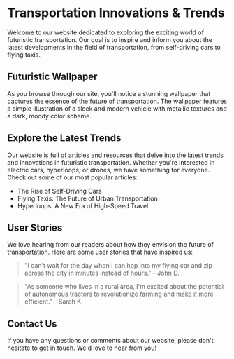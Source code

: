 <!--font:Poppins-->

# Transportation Innovations & Trends

Welcome to our website dedicated to exploring the exciting world of futuristic transportation. Our goal is to inspire and inform you about the latest developments in the field of transportation, from self-driving cars to flying taxis.

## Futuristic Wallpaper

As you browse through our site, you'll notice a stunning wallpaper that captures the essence of the future of transportation. The wallpaper features a simple illustration of a sleek and modern vehicle with metallic textures and a dark, moody color scheme.

## Explore the Latest Trends

Our website is full of articles and resources that delve into the latest trends and innovations in futuristic transportation. Whether you're interested in electric cars, hyperloops, or drones, we have something for everyone. Check out some of our most popular articles:

- The Rise of Self-Driving Cars
- Flying Taxis: The Future of Urban Transportation
- Hyperloops: A New Era of High-Speed Travel

## User Stories

We love hearing from our readers about how they envision the future of transportation. Here are some user stories that have inspired us:

> "I can't wait for the day when I can hop into my flying car and zip across the city in minutes instead of hours." - John D.

> "As someone who lives in a rural area, I'm excited about the potential of autonomous tractors to revolutionize farming and make it more efficient." - Sarah K.

## Contact Us

If you have any questions or comments about our website, please don't hesitate to get in touch. We'd love to hear from you!

<!--

Write me content for website with wallpaper which alt text is:

"A wallpaper with a simple illustration of a futuristic vehicle, with metallic textures and a dark and moody color scheme."

The name/title of the page should not be 1:1 copy of the alt text but rather a real content of the website which is using this wallpaper.

- Use markdown format 
- Start with heading
- Heading should be short and concise
- The content should look like a real website 
- The website should not be about the wallpaper, wallpaper is just a related background
- Heading should be contain work "wallpaper" or "background"
- Include real sections like references, contact, user stories, etc. use things relevant to the page purpose.
- Feel free to use structure like headings, bullets, numbering, blockquotes, paragraphs, horizontal lines, etc.
- You can use formatting like bold or _italic_
- You can include UTF-8 emojis
- Links should be only #hash anchors (and you can refer to the document itself)
- Do not include images


---


# Futuristic Transportation: Exploring the Future of Travel

Welcome to our website dedicated to exploring the exciting world of futuristic transportation. Our goal is to inspire and inform you about the latest developments in the field of transportation, from self-driving cars to flying taxis.

## Our Wallpaper

As you browse our site, you'll notice a stunning wallpaper with a simple illustration of a futuristic vehicle. This wallpaper features metallic textures and a dark and moody color scheme, perfectly capturing the essence of the future of transportation.

## Articles and Resources

Our website is full of articles and resources that explore the latest trends in futuristic transportation. Whether you're interested in electric cars, hyperloops, or drones, we have something for everyone. Check out some of our most popular articles:

- The Rise of Self-Driving Cars
- Flying Taxis: The Future of Urban Transportation
- Hyperloops: A New Era of High-Speed Travel

## User Stories

We love hearing from our readers about how they envision the future of transportation. Here are some user stories that have inspired us:

> "I can't wait for the day when I can hop into my flying car and zip across the city in minutes instead of hours." - John D.

> "As someone who lives in a rural area, I'm excited about the potential of autonomous tractors to revolutionize farming and make it more efficient." - Sarah K.

## Contact Us

If you have any questions or comments about our website, please don't hesitate to contact us. We'd love to hear from you!


---


Heading is too long, rewrite whole content.


---


# The Future of Transportation: Exploring Innovative Modes of Travel

Welcome to our website dedicated to exploring the exciting world of futuristic transportation. Our goal is to inspire and inform you about the latest developments in the field of transportation, from self-driving cars to flying taxis.

## Our Futuristic Wallpaper

As you explore our site, you'll notice a stunning wallpaper that perfectly captures the essence of the future of transportation. The wallpaper features a simple illustration of a sleek and modern vehicle with metallic textures and a dark, moody color scheme.

## Discover the Latest Trends

Our website is full of articles and resources that delve into the latest trends and innovations in futuristic transportation. Whether you're interested in electric cars, hyperloops, or drones, we have something for everyone. Check out some of our most popular articles:

- The Rise of Self-Driving Cars
- Flying Taxis: The Future of Urban Transportation
- Hyperloops: A New Era of High-Speed Travel

## User Stories

We love hearing from our readers about how they envision the future of transportation. Here are some user stories that have inspired us:

> "I can't wait for the day when I can hop into my flying car and zip across the city in minutes instead of hours." - John D.

> "As someone who lives in a rural area, I'm excited about the potential of autonomous tractors to revolutionize farming and make it more efficient." - Sarah K.

## Contact Us

If you have any questions or comments about our website, please don't hesitate to contact us. We'd love to hear from you!


---


Heading is too long, rewrite whole content.


---


# Exploring the Future of Transportation: Innovations and Trends

Welcome to our website dedicated to exploring the exciting world of futuristic transportation. Our goal is to inspire and inform you about the latest developments in the field of transportation, from self-driving cars to flying taxis.

## Futuristic Wallpaper

As you navigate through our site, you'll notice a stunning wallpaper that captures the essence of the future of transportation. The wallpaper features a simple illustration of a sleek and modern vehicle with metallic textures and a dark, moody color scheme.

## Discover the Latest Trends

Our website is full of articles and resources that delve into the latest trends and innovations in futuristic transportation. Whether you're interested in electric cars, hyperloops, or drones, we have something for everyone. Check out some of our most popular articles:

- The Rise of Self-Driving Cars
- Flying Taxis: The Future of Urban Transportation
- Hyperloops: A New Era of High-Speed Travel

## User Stories

We love hearing from our readers about how they envision the future of transportation. Here are some user stories that have inspired us:

> "I can't wait for the day when I can hop into my flying car and zip across the city in minutes instead of hours." - John D.

> "As someone who lives in a rural area, I'm excited about the potential of autonomous tractors to revolutionize farming and make it more efficient." - Sarah K.

## Get in Touch

If you have any questions or comments about our website, we'd love to hear from you! Please feel free to contact us through the form on our website.


---


Heading is too long, rewrite whole content.


---


# The Future of Transportation: Innovations and Trends

Welcome to our website dedicated to exploring the exciting world of futuristic transportation. Our goal is to inspire and inform you about the latest developments in the field of transportation, from self-driving cars to flying taxis.

## Futuristic Wallpaper

As you browse through our site, you'll notice a stunning wallpaper that captures the essence of the future of transportation. The wallpaper features a simple illustration of a sleek and modern vehicle with metallic textures and a dark, moody color scheme.

## Explore the Latest Trends

Our website is full of articles and resources that delve into the latest trends and innovations in futuristic transportation. Whether you're interested in electric cars, hyperloops, or drones, we have something for everyone. Check out some of our most popular articles:

- The Rise of Self-Driving Cars
- Flying Taxis: The Future of Urban Transportation
- Hyperloops: A New Era of High-Speed Travel

## User Stories

We love hearing from our readers about how they envision the future of transportation. Here are some user stories that have inspired us:

> "I can't wait for the day when I can hop into my flying car and zip across the city in minutes instead of hours." - John D.

> "As someone who lives in a rural area, I'm excited about the potential of autonomous tractors to revolutionize farming and make it more efficient." - Sarah K.

## Contact Us

If you have any questions or comments about our website, please don't hesitate to get in touch. We'd love to hear from you!


---


Write me a Google font which is best fitting for the website.

Pick from the list:
- Montserrat
- Great Vibes
- Orbitron
- Poppins
- Exo 2
- Roboto
- Alegreya
- IBM Plex Sans
- Lato
- Futura
- Lobster
- Inter
- Barlow Condensed
- Dancing Script
- Raleway
- Open Sans
- Playfair Display


Write just the font name nothing else.


---


Poppins

-->

